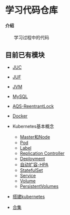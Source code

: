# 学习代码仓库

#### 介绍
  &emsp;&emsp;学习过程中的代码

## 目前已有模块
  - [JUC](/juc/README.md)
  - [JUF](/juf/README.md)
  - [JVM](/jvm/README.md)
  - [MySQL](/mysql/README.md)
  - [AQS-ReentrantLock](juc/AQS-ReentrantLock.md)  
  - [Docker](study-notes/docker.md)  
  - Kubernetes基本概念
    + [Master和Node](study-notes/kubernetes/Master和Node.md)
    + [Pod](study-notes/kubernetes/Pod.md)
    + [Label](study-notes/kubernetes/Label.md)
    + [Replication Controller](study-notes/kubernetes/Replication%20Controller.md)
    + [Deployment](study-notes/kubernetes/Deployment.md)
    + [自动扩容-HPA](study-notes/kubernetes/HPA.md)
    + [StatefulSet](study-notes/kubernetes/StatefulSet.md)
    + [Service](study-notes/kubernetes/Service.md)
    + [Volume](study-notes/kubernetes/Volume.md)
    + [PersistentVolumes](study-notes/kubernetes/PersistentVolumes.md)
  
  - [搭建kubernetes](study-notes/kubernetes/搭建kubernetes.md)
  
  - [合集](study-notes/collect/index.md)
